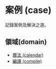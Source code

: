 # 案例 (case)

記錄案例及解決之道。

## 領域(domain)

- [曆法 (calendar)](doc/calendar)
- [編譯 (compile)](doc/compile)
